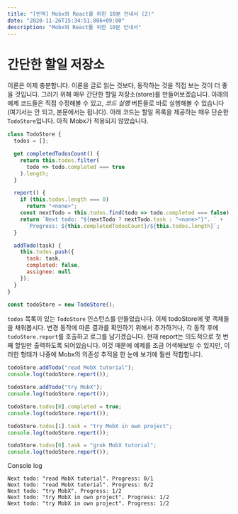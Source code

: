 ```yaml
---
title: "[번역] Mobx와 React를 위한 10분 안내서 (2)"
date: "2020-11-26T15:34:51.806+09:00"
description: "Mobx와 React를 위한 10분 안내서"
---
```


# 간단한 할일 저장소

이론은 이제 충분합니다. 이론을 글로 읽는 것보다, 동작하는 것을 직접 보는 것이 더 좋을 것입니다. 그러기 위해 매우 간단한 할일 저장소(store)를 만들어보겠습니다. 아래의 예제 코드들은 직접 수정해볼 수 있고, *코드 실행* 버튼들로 바로 실행해볼 수 있습니다(여기서는 안 되고, 본문에서는 됩니다). 아래 코드는 할일 목록을 제공하는 매우 단순한 `TodoStore`입니다. 아직 Mobx가 적용되지 않았습니다.

```javascript
class TodoStore {
  todos = [];

  get completedTodosCount() {
    return this.todos.filter(
      todo => todo.completed === true
    ).length;
  }

  report() {
    if (this.todos.length === 0)
      return "<none>";
    const nextTodo = this.todos.find(todo => todo.completed === false);
    return `Next todo: "${nextTodo ? nextTodo.task : "<none>"}". ` +
      `Progress: ${this.completedTodosCount}/${this.todos.length}`;
  }

  addTodo(task) {
    this.todos.push({
      task: task,
      completed: false,
      assignee: null
    });
  }
}

const todoStore = new TodoStore();
```

`todos` 목록이 있는 `TodoStore` 인스턴스를 만들었습니다. 이제 todoStore에 몇 객체들을 채워봅시다. 변경 동작에 따른 결과를 확인하기 위해서 추가하거나, 각 동작 후에 `todoStore.report`를 호출하고 로그를 남기겠습니다. 현재 report는 의도적으로 첫 번째 할일만 출력하도록 되어있습니다. 이것 때문에 예제를 조금 어색해보일 수 있지만, 이러한 형태가 나중에 Mobx의 의존성 추적을 한 눈에 보기에 훨씬 적합합니다.


```javascript
todoStore.addTodo("read MobX tutorial");
console.log(todoStore.report());

todoStore.addTodo("try MobX");
console.log(todoStore.report());

todoStore.todos[0].completed = true;
console.log(todoStore.report());

todoStore.todos[1].task = "try MobX in own project";
console.log(todoStore.report());

todoStore.todos[0].task = "grok MobX tutorial";
console.log(todoStore.report());
```

Console log
```
Next todo: "read MobX tutorial". Progress: 0/1
Next todo: "read MobX tutorial". Progress: 0/2
Next todo: "try MobX". Progress: 1/2
Next todo: "try MobX in own project". Progress: 1/2
Next todo: "try MobX in own project". Progress: 1/2
```